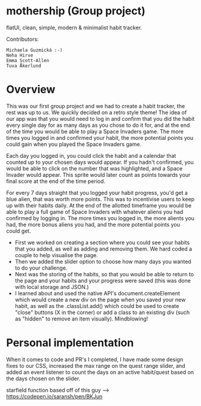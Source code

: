 # mothership (Group project)

flatUI, clean, simple, modern & minimalist habit tracker.

Contributors:

    Michaela Guzmická :-)
    Neha Hirve
    Emma Scott-Allen
    Tuva Åkerlund
    
# Overview

This was our first group project and we had to create a habit tracker, the rest was up to us. We quickly decided on a retro style theme! The idea of our app was that you would need to log in and confirm that you did the habit every single day for as many days as you chose to do it for, and at the end of the time you would be able to play a Space Invaders game. The more times you logged in and confirmed your habit, the more potential points you could gain when you played the Space Invaders game.

Each day you logged in, you could click the habit and a calendar that counted up to your chosen days would appear. If you hadn't confirmed, you would be able to click on the number that was highlighted, and a Space Invader would appear. This sprite would later count as points towards your final score at the end of the time period.

For every 7 days straight that you logged your habit progress, you'd get a blue alien, that was worth more points. This was to incentivise users to keep up with their habits daily. At the end of the allotted timeframe you would be able to play a full game of Space Invaders with whatever aliens you had confirmed by logging in. The more times you logged in, the more alients you had, the more bonus aliens you had, and the more potential points you could get.

* First we worked on creating a section where you could see your habits that you added, as well as adding and removing them. We hard coded a couple to help visualise the page.
* Then we added the slider option to choose how many days you wanted to do your challenge.
* Next was the storing of the habits, so that you would be able to return to the page and your habits and your progress were saved (this was done with local storage and JSON.)
* I learned about and used the native API's document.createElement which would create a new div on the page when you saved your new habit, as well as the .classList.add() which could be used to create "close" buttons (X in the corner) or add a class to an existing div (such as "hidden" to remove an item visually). Mindblowing!

# Personal implementation

When it comes to code and PR's I completed, I have made some design fixes to our CSS, increased the max range on the quest range slider, and added an event listener to count the days on an active habit/quest based on the days chosen on the slider.


starfield function based off of this guy -->
https://codepen.io/saransh/pen/BKJun
